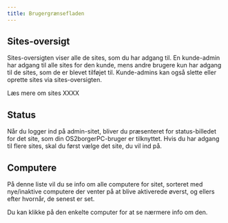 ```yaml
---
title: Brugergrænsefladen
---
```


## Sites-oversigt
Sites-oversigten viser alle de sites, som du har adgang til. En kunde-admin har adgang til alle sites for den kunde, mens andre brugere kun har adgang til de sites, som de er blevet tilføjet til. 
Kunde-admins kan også slette eller oprette sites via sites-oversigten.

Læs mere om sites XXXX

## Status
Når du logger ind på admin-sitet, bliver du præsenteret for status-billedet for det site, som din OS2borgerPC-bruger er tilknyttet. Hvis du har adgang til flere sites, skal du først vælge det site, du vil ind på.

## Computere
På denne liste vil du se info om alle computere for sitet, sorteret med nye/inaktive computere der venter på at blive aktiverede øverst, og ellers efter hvornår, de senest er set.

Du kan klikke på den enkelte computer for at se nærmere info om den.
